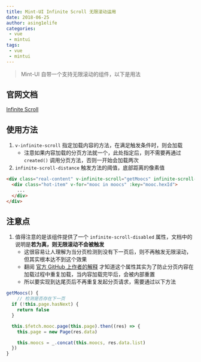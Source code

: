 ```yaml
---
title: Mint-UI Infinite Scroll 无限滚动运用
date: 2018-06-25
author: asing1elife
categories:
 - vue
 - mintui
tags:
 - vue
 - mintui
---
```

> Mint-UI 自带一个支持无限滚动的组件，以下是用法  

## 官网文档
[Infinite Scroll](https://mint-ui.github.io/docs/#/zh-cn2/infinite-scroll)

## 使用方法
1. `v-infinite-scroll` 指定加载内容的方法，在满足触发条件时，则会加载
	* 注意如果内容加载的分页方法就一个，此处指定后，则不需要再通过 `created()` 调用分页方法，否则一开始会加载两次
2. `infinite-scroll-distance` 触发方法的阈值，底部距离的像素值

```html
<div class="real-content" v-infinite-scroll="getMoocs" infinite-scroll-distance="10">
  <div class="hot-item" v-for="mooc in moocs" :key="mooc.hexId">
    ...
  </div>
</div>
```

## 注意点
1. 值得注意的是该组件提供了一个 `infinite-scroll-disabled` 属性，文档中的说明是**若为真，则无限滚动不会被触发**
	* 这很容易让人理解为当分页检测到没有下一页后，则不再触发无限滚动，但其实根本达不到这个效果
	* 翻阅 [官方 GitHub 上作者的解释](https://github.com/ElemeFE/vue-infinite-scroll/issues/25) 才知道这个属性其实为了防止分页内容在加载过程中重复加载，当内容加载完毕后，会被内部重置
	* 所以要实现到达尾页后不再重复发起分页请求，需要通过以下方法

```javascript
getMoocs() {
	// 检测是否存在下一页
  if (!this.page.hasNext) {
    return false
  }

  this.$fetch.mooc.page(this.page).then((res) => {
    this.page = new Page(res.data)

    this.moocs = _.concat(this.moocs, res.data.list)
  })
}

```